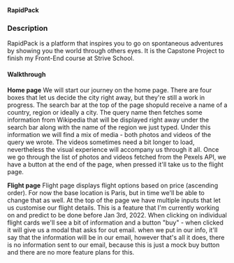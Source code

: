 **RapidPack**

### Description
RapidPack is a platform that inspires you to go on spontaneous adventures by showing you the world through others eyes.
It is the Capstone Project to finish my Front-End course at Strive School.

#### Walkthrough
**Home page**
We will start our journey on the home page. There are four boxes that let us decide the city right away, but they're still a work in progress. The search bar at the top of the page shopuld receive a name of a country, region or ideally a city. The query name then fetches some information from Wikipedia that will be displayed right away under the search bar along with the name of the region we just typed. Under this information we will find a mix of media - both photos and videos of the query we wrote. The videos sometimes need a bit longer to load, nevertheless the visual experience will accompany us through it all. Once we go through the list of photos and videos fetched from the Pexels API, we have a button at the end of the page, when pressed it'll take us to the flight page.

**Flight page**
Flight page displays flight options based on price (ascending order). For now the base location is Paris, but in time we'll be able to change that as well. At the top of the page we have multiple inputs that let us customise our flight details. This is a feature that I'm currently working on and predict to be done before Jan 3rd, 2022. When clicking on individual flight cards we'll see a bit of information and a button "buy" - when clicked it will give us a modal that asks for out email. when we put in our info, it'll say that the information will be in our email, however that's all it does, there is no information sent to our email, because this is just a mock buy button and there are no more feature plans for this.
